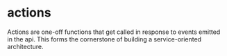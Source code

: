# actions

Actions are one-off functions that get called in response to events emitted in
the api. This forms the cornerstone of building a service-oriented architecture.
